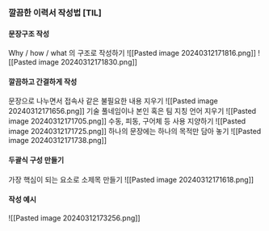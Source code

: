 ### 깔끔한 이력서 작성법 [TIL]


#### 문장구조 작성
Why / how / what 의 구조로 작성하기
![[Pasted image 20240312171816.png]]
![[Pasted image 20240312171830.png]]
#### 깔끔하고 간결하게 작성
문장으로 나누면서 접속사 같은 불필요한 내용 지우기
![[Pasted image 20240312171656.png]]
기술 풀네임이나 본인 혹은 팀 지칭 언어 지우기
![[Pasted image 20240312171705.png]]
수동, 피동, 구어체 등 사용 지양하기
![[Pasted image 20240312171725.png]]
하나의 문장에는 하나의 목적만 담아 놓기
![[Pasted image 20240312171738.png]]

#### 두괄식 구성 만들기
가장 핵심이 되는 요소로 소제목 만들기
![[Pasted image 20240312171618.png]]



#### 작성 예시
![[Pasted image 20240312173256.png]]